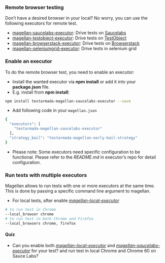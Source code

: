 ### Remote browser testing

Don’t have a desired browser in your local? No worry, you can use the following executors for remote test.

- [magellan-saucelabs-executor](https://github.com/TestArmada/magellan-saucelabs-executor): Drive tests on [Saucelabs](https://saucelabs.com/)
- [magellan-testobject-executor](https://github.com/TestArmada/magellan-testobject-executor): Drive tests on [TestObject](https://testobject.com/) 
- [magellan-browserstack-executor](https://github.com/TestArmada/magellan-browserstack-executor): Drive tests on [Browserstack](https://www.browserstack.com/)
- [magellan-seleniumgrid-executor](https://github.com/TestArmada/magellan-seleniumgrid-executor):  Drive tests in selenium grid 

### Enable an executor

To do the remote browser test, you need to enable an executor:
 - Install the wanted executor via **npm install** or add it into your **package.json** file. 
 - E.g. install from **npm install**:
 ```bash
 npm install testarmada-magellan-saucelabs-executor --save
```
 - Add following code in your `magellan.json`
```bash
{
  "executors": [
    "testarmada-magellan-saucelabs-executor"
  ],
  "strategy_bail": "testarmada-magellan-early-bail-strategy"
}
```
 - Please note: Some executors need specific configuration to be functional. Please refer to the *README.md* in executor’s repo for detail configuration.

### Run tests with multiple executors

Magellan allows to run tests with one or more executors at the same time. This is done by passing a specific command line argument to magellan. 

 - For local tests, after enable _[magellan-local-executor](https://github.com/TestArmada/magellan-local-executor)_
```bash
# to run test in Chrome
--local_browser chrome
# to run test in both Chrome and Firefox
--local_browsers chrome, firefox
```

#### Quiz
- Can you enable both _[magellan-local-executor](https://github.com/TestArmada/magellan-local-executor)_ and _[magellan-saucelabs-executor](https://github.com/TestArmada/magellan-saucelabs-executor)_ for your test? and run test in local Chrome and Chrome 60 on Sauce Labs?